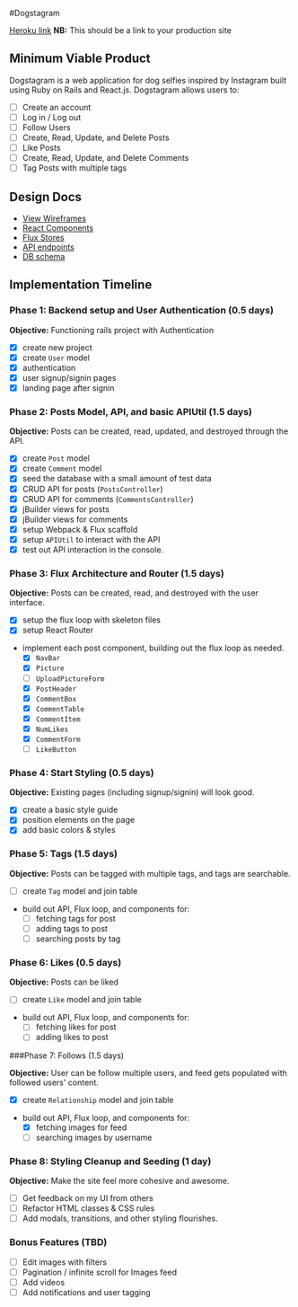 #Dogstagram

[Heroku link][heroku] **NB:** This should be a link to your production site

[heroku]: http://www.herokuapp.com

## Minimum Viable Product

Dogstagram is a web application for dog selfies inspired by Instagram built
using Ruby on Rails and React.js. Dogstagram allows users to:

- [ ] Create an account
- [ ] Log in / Log out
- [ ] Follow Users
- [ ] Create, Read, Update, and Delete Posts
- [ ] Like Posts
- [ ] Create, Read, Update, and Delete Comments
- [ ] Tag Posts with multiple tags

## Design Docs
* [View Wireframes][views]
* [React Components][components]
* [Flux Stores][stores]
* [API endpoints][api-endpoints]
* [DB schema][schema]

[views]: ./docs/views.md
[components]: ./docs/components.md
[stores]: ./docs/stores.md
[api-endpoints]: ./docs/api-endpoints.md
[schema]: ./docs/schema.md

## Implementation Timeline

### Phase 1: Backend setup and User Authentication (0.5 days)

**Objective:** Functioning rails project with Authentication

- [x] create new project
- [x] create `User` model
- [x] authentication
- [x] user signup/signin pages
- [x] landing page after signin

### Phase 2: Posts Model, API, and basic APIUtil (1.5 days)

**Objective:** Posts can be created, read, updated, and destroyed through
the API.

- [x] create `Post` model
- [x] create `Comment` model
- [x] seed the database with a small amount of test data
- [x] CRUD API for posts (`PostsController`)
- [x] CRUD API for comments (`CommentsController`)
- [x] jBuilder views for posts
- [x] jBuilder views for comments
- [x] setup Webpack & Flux scaffold
- [x] setup `APIUtil` to interact with the API
- [x] test out API interaction in the console.

### Phase 3: Flux Architecture and Router (1.5 days)

**Objective:** Posts can be created, read, and destroyed with the
user interface.

- [x] setup the flux loop with skeleton files
- [x] setup React Router
- implement each post component, building out the flux loop as needed.
  - [x] `NavBar`
  - [x] `Picture`
  - [ ] `UploadPictureForm`
  - [x] `PostHeader`
  - [x] `CommentBox`
  - [x] `CommentTable`
  - [x] `CommentItem`
  - [x] `NumLikes`
  - [x] `CommentForm`
  - [ ] `LikeButton`

### Phase 4: Start Styling (0.5 days)

**Objective:** Existing pages (including signup/signin) will look good.

- [x] create a basic style guide
- [x] position elements on the page
- [x] add basic colors & styles

### Phase 5: Tags (1.5 days)

**Objective:** Posts can be tagged with multiple tags, and tags are searchable.

- [ ] create `Tag` model and join table
- build out API, Flux loop, and components for:
  - [ ] fetching tags for post
  - [ ] adding tags to post
  - [ ] searching posts by tag

### Phase 6: Likes (0.5 days)

**Objective:** Posts can be liked

- [ ] create `Like` model and join table
- build out API, Flux loop, and components for:
  - [ ] fetching likes for post
  - [ ] adding likes to post

###Phase 7: Follows (1.5 days)

**Objective:** User can be follow multiple users, and feed gets populated with followed users' content.

- [x] create `Relationship` model and join table
- build out API, Flux loop, and components for:
  - [x] fetching images for feed
  - [ ] searching images by username

### Phase 8: Styling Cleanup and Seeding (1 day)

**Objective:** Make the site feel more cohesive and awesome.

- [ ] Get feedback on my UI from others
- [ ] Refactor HTML classes & CSS rules
- [ ] Add modals, transitions, and other styling flourishes.

### Bonus Features (TBD)
- [ ] Edit images with filters
- [ ] Pagination / infinite scroll for Images feed
- [ ] Add videos
- [ ] Add notifications and user tagging

[phase-one]: ./docs/phases/phase1.md
[phase-two]: ./docs/phases/phase2.md
[phase-three]: ./docs/phases/phase3.md
[phase-four]: ./docs/phases/phase4.md
[phase-five]: ./docs/phases/phase5.md
[phase-six]: ./docs/phases/phase6.md
